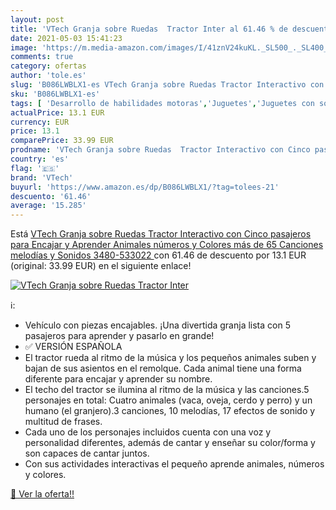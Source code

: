 ```yaml
---
layout: post
title: 'VTech Granja sobre Ruedas  Tractor Inter al 61.46 % de descuento'
date: 2021-05-03 15:41:23
image: 'https://m.media-amazon.com/images/I/41znV24kuKL._SL500_._SL400_.jpg'
comments: true
category: ofertas
author: 'tole.es'
slug: 'B086LWBLX1-es VTech Granja sobre Ruedas Tractor Interactivo con Cinco...'
sku: 'B086LWBLX1-es'
tags: [ 'Desarrollo de habilidades motoras','Juguetes','Juguetes con sonido','Juguetes para Bebés y primera infancia','Juguetes y juegos','vtech', ]
actualPrice: 13.1 EUR
currency: EUR
price: 13.1
comparePrice: 33.99 EUR
prodname: 'VTech Granja sobre Ruedas  Tractor Interactivo con Cinco pasajeros para Encajar y Aprender Animales  números y Colores  más de 65 Canciones  melodías y Sonidos  3480-533022 '
country: 'es'
flag: '🇪🇸'
brand: 'VTech'
buyurl: 'https://www.amazon.es/dp/B086LWBLX1/?tag=tolees-21'
descuento: '61.46'
average: '15.285'
---
```


Está [VTech Granja sobre Ruedas  Tractor Interactivo con Cinco pasajeros para Encajar y Aprender Animales  números y Colores  más de 65 Canciones  melodías y Sonidos  3480-533022 ](https://www.amazon.es/dp/B086LWBLX1/?tag=tolees-21) con 61.46 de descuento por 13.1 EUR (original: 33.99 EUR) en el siguiente enlace!

[![VTech Granja sobre Ruedas  Tractor Inter](https://m.media-amazon.com/images/I/41znV24kuKL._SL500_._SL400_.jpg)](https://www.amazon.es/dp/B086LWBLX1/?tag=tolees-21)

ℹ️:

- Vehículo con piezas encajables. ¡Una divertida granja lista con 5 pasajeros para aprender y pasarlo en grande!
- ✅ VERSIÓN ESPAÑOLA
- El tractor rueda al ritmo de la música y los pequeños animales suben y bajan de sus asientos en el remolque. Cada animal tiene una forma diferente para encajar y aprender su nombre.
- El techo del tractor se ilumina al ritmo de la música y las canciones.5 personajes en total: Cuatro animales (vaca, oveja, cerdo y perro) y un humano (el granjero).3 canciones, 10 melodías, 17 efectos de sonido y multitud de frases.
- Cada uno de los personajes incluidos cuenta con una voz y personalidad diferentes, además de cantar y enseñar su color/forma y son capaces de cantar juntos.
- Con sus actividades interactivas el pequeño aprende animales, números y colores.

[🛒 Ver la oferta!!](https://www.amazon.es/dp/B086LWBLX1/?tag=tolees-21)
